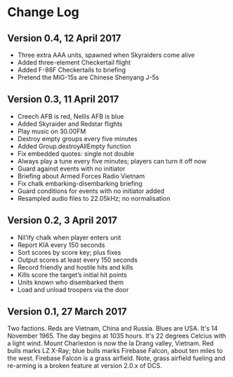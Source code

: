 # Change Log

## Version 0.4, 12 April 2017

- Three extra AAA units, spawned when Skyraiders come alive
- Added three-element Checkertail flight
- Added F-86F Checkertails to briefing
- Pretend the MiG-15s are Chinese Shenyang J-5s

## Version 0.3, 11 April 2017

- Creech AFB is red, Nellis AFB is blue
- Added Skyraider and Redstar flights
- Play music on 30.00FM
- Destroy empty groups every five minutes
- Added Group.destroyAllEmpty function
- Fix embedded quotes: single not double
- Always play a tune every five minutes; players can turn it off now
- Guard against events with no initiator
- Briefing about Armed Forces Radio Vietnam
- Fix chalk embarking-disembarking briefing
- Guard conditions for events with no initiator added
- Resampled audio files to 22.05kHz; no normalisation

## Version 0.2, 3 April 2017

- Nil’ify chalk when player enters unit
- Report KIA every 150 seconds
- Sort scores by score key; plus fixes
- Output scores at least every 150 seconds
- Record friendly and hostile hits and kills
- Kills score the target’s initial hit points
- Units known who disembarked them
- Load and unload troopers via the door

## Version 0.1, 27 March 2017

Two factions. Reds are Vietnam, China and Russia. Blues are USA. It's 14
November 1965. The day begins at 1035 hours. It's 22 degrees Celcius with a
light wind. Mount Charleston is now the Ia Drang valley, Vietnam. Red bulls
marks LZ X-Ray; blue bulls marks Firebase Falcon, about ten miles to the west.
Firebase Falcon is a grass airfield. Note, grass airfield fueling and re-arming
is a broken feature at version 2.0.x of DCS.
